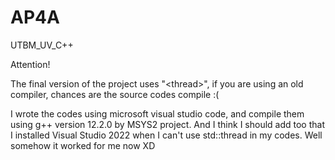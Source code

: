# AP4A
UTBM_UV_C++

Attention!

The final version of the project uses "\<thread\>", if you are using an old compiler, chances are the source codes compile :(

I wrote the codes using microsoft visual studio code, and compile them using g++ version 12.2.0 by MSYS2 project. And I think I should add too that I installed Visual Studio 2022 when I can't use std::thread in my codes. Well somehow it worked for me now XD
